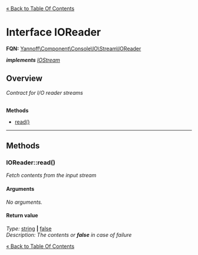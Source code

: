 [&laquo; Back to Table Of Contents](/doc/api/index.md)

# Interface IOReader

**FQN:** [Yannoff\Component\Console\IO\Stream\IOReader][self]
<br/>

_**implements** [IOStream](/doc/api/IO/Stream/IOStream.md)_


## Overview

_Contract for I/O reader streams_
<br/><br/>


**Methods**

- [read()](#read)

---


## Methods


### <a name="read">IOReader::read()</a>
_Fetch contents from the input stream_

#### Arguments

_No arguments._

#### Return value

_Type:_ [string](https://www.php.net/manual/language.types.string.php) **&#124;** [false](https://www.php.net/manual-lookup.php?pattern=false)<br />_Description: The contents or **false** in case of failure_



[self]: IOReader.md

[&laquo; Back to Table Of Contents](/doc/api/index.md)

